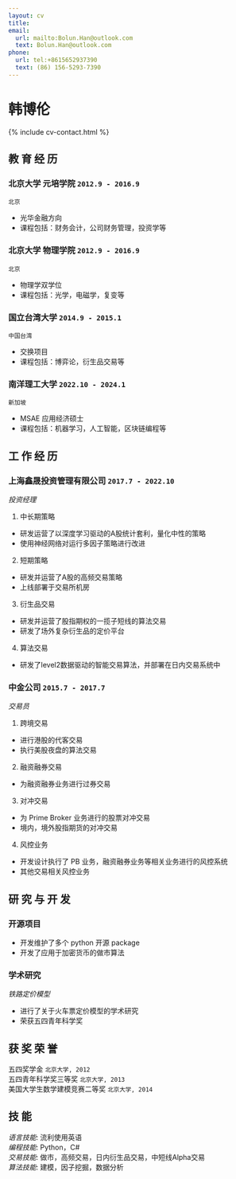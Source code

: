 ```yaml
---
layout: cv
title: 
email:
  url: mailto:Bolun.Han@outlook.com
  text: Bolun.Han@outlook.com
phone:
  url: tel:+8615652937390
  text: (86) 156-5293-7390
---
```


# 韩博伦

<!--
include contact information from the front matter
Supported arguments:
    - homepage: url, text
    - phone
    - email
-->

{% include cv-contact.html %}

## 教 育 经 历

### **北京大学 元培学院** `2012.9 - 2016.9`

```
北京
```

- 光华金融方向
- 课程包括：财务会计，公司财务管理，投资学等

### **北京大学 物理学院** `2012.9 - 2016.9`

```
北京
```

- 物理学双学位
- 课程包括：光学，电磁学，复变等

### **国立台湾大学** `2014.9 - 2015.1`

```
中国台湾
```

- 交换项目
- 课程包括：博弈论，衍生品交易等

### **南洋理工大学** `2022.10 - 2024.1`

```
新加坡
```

- MSAE 应用经济硕士
- 课程包括：机器学习，人工智能，区块链编程等

## 工 作 经 历

### **上海鑫晟投资管理有限公司** `2017.7 - 2022.10`

*投资经理*<br>
1. 中长期策略
  - 研发运营了以深度学习驱动的A股统计套利，量化中性的策略
  - 使用神经网络对运行多因子策略进行改进
2. 短期策略
  - 研发并运营了A股的高频交易策略
  - 上线部署于交易所机房
3. 衍生品交易
  - 研发并运营了股指期权的一揽子短线的算法交易
  - 研发了场外复杂衍生品的定价平台
4. 算法交易
  - 研发了level2数据驱动的智能交易算法，并部署在日内交易系统中

### **中金公司** `2015.7 - 2017.7`

*交易员*<br>
1. 跨境交易
  - 进行港股的代客交易
  - 执行美股夜盘的算法交易
2. 融资融券交易
  - 为融资融券业务进行过券交易
3. 对冲交易
  - 为 Prime Broker 业务进行的股票对冲交易
  - 境内，境外股指期货的对冲交易
4. 风控业务
  - 开发设计执行了 PB 业务，融资融券业务等相关业务进行的风控系统
  - 其他交易相关风控业务

## 研 究 与 开 发

### **开源项目**
- 开发维护了多个 python 开源 package
- 开发了应用于加密货币的做市算法

### **学术研究**

*铁路定价模型*<br>
- 进行了关于火车票定价模型的学术研究
- 荣获五四青年科学奖

## 获 奖 荣 誉

五四奖学金 `北京大学, 2012` <br>
五四青年科学奖三等奖 `北京大学, 2013` <br>
美国大学生数学建模竞赛二等奖 `北京大学, 2014` <br>

## 技 能

*语言技能*: 流利使用英语 <br>
*编程技能*: Python，C# <br>
*交易技能*: 做市，高频交易，日内衍生品交易，中短线Alpha交易 <br>
*算法技能*: 建模，因子挖掘，数据分析 <br>

<!-- ### Footer

Last updated: Sep. 2023

-->
